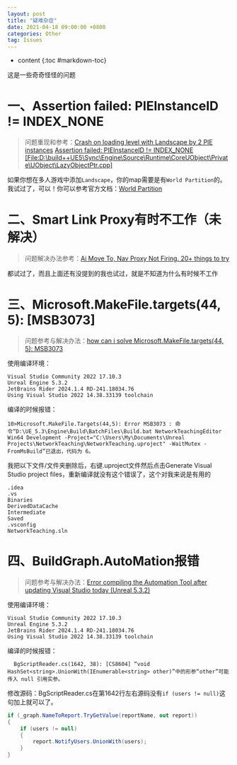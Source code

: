 ```yaml
---
layout: post
title: "疑难杂症"
date: 2021-04-18 09:00:00 +0800 
categories: Other
tag: Issues
---
```

* content
{:toc #markdown-toc}

这是一些奇奇怪怪的问题

<!-- more -->

# 一、Assertion failed: PIEInstanceID != INDEX_NONE

> 问题重现和参考：[Crash on loading level with Landscape by 2 PIE instances](https://issues.unrealengine.com/issue/UE-156921)
> [Assertion failed: PIEInstanceID != INDEX_NONE [File:D:\build++UE5\Sync\Engine\Source\Runtime\CoreUObject\Private\UObject\LazyObjectPtr.cpp]](https://forums.unrealengine.com/t/assertion-failed-pieinstanceid-index-none/563742)

如果你想在多人游戏中添加`Landscape`，你的map需要是有`World Partition`的。我试过了，可以！你可以参考官方文档：[World Partition](https://dev.epicgames.com/documentation/en-us/unreal-engine/world-partition-in-unreal-engine?application_version=5.0)

# 二、Smart Link Proxy有时不工作（未解决）

> 问题解决办法参考：[Ai Move To, Nav Proxy Not Firing. 20+ things to try](https://forums.unrealengine.com/t/fixed-ai-move-to-nav-proxy-not-firing-20-things-to-try/270575)
>

都试过了，而且上面还有没提到的我也试过，就是不知道为什么有时候不工作

# 三、Microsoft.MakeFile.targets(44, 5): [MSB3073]

> 问题参考与解决办法：[how can i solve Microsoft.MakeFile.targets(44, 5): MSB3073](https://forums.unrealengine.com/t/how-can-i-solve-microsoft-makefile-targets-44-5-msb3073/915780)

使用编译环境：
```
Visual Studio Community 2022 17.10.3
Unreal Engine 5.3.2
JetBrains Rider 2024.1.4 RD-241.18034.76
Using Visual Studio 2022 14.38.33139 toolchain
```

编译的时候报错：
```ABAP
10>Microsoft.MakeFile.Targets(44,5): Error MSB3073 : 命令“D:\UE_5.3\Engine\Build\BatchFiles\Build.bat NetworkTeachingEditor Win64 Development -Project="C:\Users\My\Documents\Unreal Projects\NetworkTeaching\NetworkTeaching.uproject" -WaitMutex -FromMsBuild”已退出，代码为 6。
```

我把以下文件/文件夹删除后，右键.uproject文件然后点击Generate Visual Studio project files，重新编译就没有这个错误了，这个对我来说是有用的

```
.idea
.vs
Binaries
DerivedDataCache
Intermediate
Saved
.vsconfig
NetworkTeaching.sln
```

# 四、BuildGraph.AutoMation报错

> 问题参考与解决办法：[Error compiling the Automation Tool after updating Visual Studio today (Unreal 5.3.2)](https://forums.unrealengine.com/t/error-compiling-the-automation-tool-after-updating-visual-studio-today-unreal-5-3-2/1393088)

使用编译环境：
```
Visual Studio Community 2022 17.10.3
Unreal Engine 5.3.2
JetBrains Rider 2024.1.4 RD-241.18034.76
Using Visual Studio 2022 14.38.33139 toolchain
```

编译的时候报错：
```ABAP
  BgScriptReader.cs(1642, 38): [CS8604] “void HashSet<string>.UnionWith(IEnumerable<string> other)”中的形参“other”可能传入 null 引用实参。
```

修改源码：BgScriptReader.cs在第1642行左右源码没有`if (users != null)`这句加上就可以了。

```c#
if (_graph.NameToReport.TryGetValue(reportName, out report))
{
    if (users != null)
    {
        report.NotifyUsers.UnionWith(users);
    }
}
```

